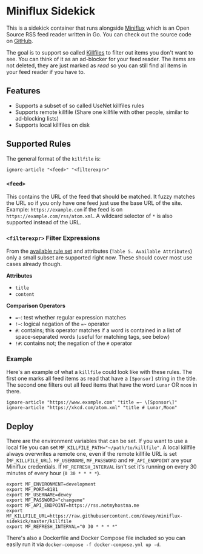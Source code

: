 # Miniflux Sidekick

This is a sidekick container that runs alongside [Miniflux](https://miniflux.app) which is an Open Source RSS feed reader written in Go. You can check out the source code on [GitHub](https://github.com/miniflux/miniflux).

The goal is to support so called [Killfiles](https://en.wikipedia.org/wiki/Kill_file) to filter out items you don't want to see. You can think of it as an ad-blocker for your feed reader. The items are not deleted, they are just marked as *read* so you can still find all items in your feed reader if you have to.

## Features

- Supports a subset of so called UseNet killfiles rules
- Supports remote killfile (Share one killfile with other people, similar to ad-blocking lists)
- Supports local killfiles on disk

## Supported Rules

The general format of the `killfile` is:

```
ignore-article "<feed>" "<filterexpr>"
```

### `<feed>`

This contains the URL of the feed that should be matched. It fuzzy matches the URL so if you only have one feed just use the base URL of the site. Example: `https://example.com` if the feed is on `https://example.com/rss/atom.xml`. A wildcard selector of `*` is also supported instead of the URL.

### `<filterexpr>` Filter Expressions

From the [available rule set](https://newsboat.org/releases/2.15/docs/newsboat.html#_filter_language) and attributes (`Table 5. Available Attributes`) only a small subset are supported right now. These should cover most use cases already though.

**Attributes**

- `title`
- `content`

**Comparison Operators**

- `=~`: test whether regular expression matches
- `!~`: logical negation of the `=~` operator
- `#`: contains; this operator matches if a word is contained in a list of space-separated words (useful for matching tags, see below)
- `!#`: contains not; the negation of the `#` operator



### Example

Here's an example of what a `killfile` could look like with these rules. The first one marks all feed items as read that have a `[Sponsor]` string in the title. The second one filters out all feed items that have the word `Lunar` OR `moon` in there.


```
ignore-article "https://www.example.com" "title =~ \[Sponsor\]"
ignore-article "https://xkcd.com/atom.xml" "title # Lunar,Moon"
```


## Deploy

There are the environment variables that can be set. If you want to use a local file you can set `MF_KILLFILE_PATH="~/path/to/killfile"`. A local killfile always overwrites a remote one, even if the remote killfile URL is set (`MF_KILLFILE_URL`). `MF_USERNAME`, `MF_PASSWORD` and `MF_API_ENDPOINT` are your Miniflux credentials. If `MF_REFRESH_INTERVAL` isn't set it's running on every 30 minutes of every hour (`0 30 * * * *`).

```
export MF_ENVIRONMENT=development
export MF_PORT=8181
export MF_USERNAME=dewey
export MF_PASSWORD="changeme"
export MF_API_ENDPOINT=https://rss.notmyhostna.me
export MF_KILLFILE_URL=https://raw.githubusercontent.com/dewey/miniflux-sidekick/master/killfile
export MF_REFRESH_INTERVAL="0 30 * * * *"
```

There's also a Dockerfile and Docker Compose file included so you can easily run it via `docker-compose -f docker-compose.yml up -d`.
